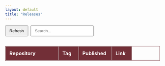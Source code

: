 ```yaml
---
layout: default
title: "Releases"
---
```


<style>
@media (min-width: 768px) {
  .page-content {
    max-width: 1200px !important;
    margin: 0 auto;
  }
}

.hero {
  background: #f4f8fa;
  padding: 1.5rem;
  border-radius: 8px;
  margin-bottom: 1.5rem;
  box-shadow: 0 2px 4px rgba(0,0,0,0.08);
}

.hero h1 {
  margin-top: 0;
  margin-bottom: 0.5rem;
}

.hero p {
  margin: 0;
  color: #666;
}
.table-container {
  margin-top: 1rem;
  overflow-x: auto;
}

table.releases-table {
  width: 100%;
  /* Enforce the column widths we specify below */
  table-layout: fixed; 
  border-collapse: collapse;
  margin-bottom: 1.5rem;
  border: 1px solid #722f37;
}

/* Adjust each column's width to your preference:
   - 1st column (Repository): 40%
   - 2nd column (Tag): 15%
   - 3rd column (Published): 25%
   - 4th column (Link): 15%
   Total = 90% (10% leftover for spacing) */
table.releases-table thead th:nth-child(1),
table.releases-table tbody td:nth-child(1) {
  width: 40%;
}
table.releases-table thead th:nth-child(2),
table.releases-table tbody td:nth-child(2) {
  width: 15%;
}
table.releases-table thead th:nth-child(3),
table.releases-table tbody td:nth-child(3) {
  width: 25%;
}
table.releases-table thead th:nth-child(4),
table.releases-table tbody td:nth-child(4) {
  width: 15%;
}

/* Borders and spacing */
table.releases-table th,
table.releases-table td {
  border: 1px solid #ccc;
  padding: 0.75rem;
  text-align: left;
  word-break: break-word; /* ensures long text wraps instead of overflowing */
  vertical-align: top;
}

table.releases-table thead {
  background-color: #722f37; /* Deep wine color */
  color: white;
}

table.releases-table thead th {
  color: white !important;
}

table.releases-table tbody tr:hover {
  background: #f9f9f9;
}

.controls {
  display: flex;
  gap: 0.5rem;
  flex-wrap: wrap;
  margin-bottom: 1rem;
}
.controls button,
.controls input {
  padding: 0.5rem 0.75rem;
}
</style>

<div class="controls">
  <button id="refresh-btn" style="cursor:pointer;">Refresh</button>
  <input type="text" id="search-box" placeholder="Search..." />
  <!-- <span id="last-updated" style="margin-left:auto; color:#666;"></span> -->
</div>

<div class="table-container">
  <table class="releases-table" id="release-table">
    <thead>
      <tr>
        <th>Repository</th>
        <th>Tag</th>
        <th>Published</th>
        <th>Link</th>
      </tr>
    </thead>
    <tbody id="release-body">
      <!-- Populated by JS -->
    </tbody>
  </table>
</div>

<div class="controls">
  <span id="last-updated" style="margin-left:auto; color:#666;"></span>
</div>

<script>
let releases = [];

document.addEventListener("DOMContentLoaded", () => {
  document.getElementById("refresh-btn").addEventListener("click", loadReleases);
  document.getElementById("search-box").addEventListener("input", handleSearch);

  // Initial load
  loadReleases();
});

async function loadReleases() {
  try {
    const response = await fetch("./data/releases.json");
    if (!response.ok) {
      throw new Error(`HTTP ${response.status} - ${response.statusText}`);
    }
    const data = await response.json();

    if (data.last_fetched) {
      document.getElementById("last-updated").textContent = 
        "Last updated: " + data.last_fetched;
    }

    releases = data.releases || data;
    sortByDateDesc(releases);
    renderTable(releases);
  } catch (err) {
    const tbody = document.getElementById("release-body");
    tbody.innerHTML = `<tr><td colspan="4" style="color:red; font-weight:bold;">Error: ${err.message}</td></tr>`;
  }
}

function sortByDateDesc(arr) {
  arr.sort((a, b) => {
    const [dayA, monthA, yearA] = a.published_at.split("-").map(Number);
    const dateA = new Date(yearA, monthA - 1, dayA);

    const [dayB, monthB, yearB] = b.published_at.split("-").map(Number);
    const dateB = new Date(yearB, monthB - 1, dayB);

    return dateB - dateA; // newest first
  });
}

function renderTable(data) {
  const tbody = document.getElementById("release-body");
  tbody.innerHTML = "";

  data.forEach(item => {
    const row = document.createElement("tr");
    row.innerHTML = `
      <td>${item.owner}/${item.repo}</td>
      <td>${item.tag_name}</td>
      <td>${item.published_at}</td>
      <td><a href="${item.html_url}" target="_blank">View</a></td>
    `;
    tbody.appendChild(row);
  });
}

function handleSearch() {
  const query = document.getElementById("search-box").value.trim().toLowerCase();
  if (!query) {
    renderTable(releases);
    return;
  }
  const filtered = releases.filter(item => {
    const repoFull = (item.owner + "/" + item.repo).toLowerCase();
    const tag = item.tag_name.toLowerCase();
    return repoFull.includes(query) || tag.includes(query);
  });
  renderTable(filtered);
}
</script>
